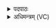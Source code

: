 <details><summary>पदपाठः</summary>

त्रा॒तार॑म्। इन्द्र॑म्। अ॒वि॒तार॑म्। इन्द्र॑म्। हवे॑हव॒ इति॒ हवे॑ऽहवे। सु॒हव॒मिति॑ सु॒ऽहव॑म्। शूर॑म्। इन्द्र॑म्। ह्वया॑मि। श॒क्रम्। पु॒रु॒हू॒तमिति॑ पुरुऽहू॒तम्। इन्द्र॑म्। स्व॒स्ति। नः॒। म॒घवेति॑ म॒घऽवा॑। धा॒तु॒। इन्द्रः॑। ५०।
</details>

<details><summary>अधिमन्त्रम् (VC)</summary>

- इन्द्रो देवता
- गर्ग ऋषिः
- विराट्त्रिष्टुप्
- धैवतः
</details>